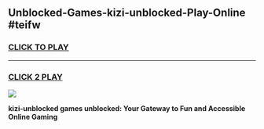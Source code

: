 
## Unblocked-Games-kizi-unblocked-Play-Online #teifw
<h3>
<a href="https://news.freeplayer.one?title=kizi-unblocked&ref=3">CLICK TO PLAY</a></h3>
<hr>

<h3>
<a href="https://news.freeplayer.one?title=kizi-unblocked&ref=3">CLICK 2 PLAY</a>
  
</h3>

<a href="https://news.freeplayer.one?title=kizi-unblocked&ref=3"><img src="https://clearcache.store/games.png"></a>


**kizi-unblocked games unblocked: Your Gateway to Fun and Accessible Online Gaming**
